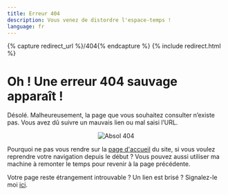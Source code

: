 ```yaml
---
title: Erreur 404
description: Vous venez de distordre l'espace-temps !
language: fr
---
```

{% capture redirect_url %}/404{% endcapture %}
{% include redirect.html %}
# Oh ! Une erreur 404 sauvage apparaît !
Désolé. Malheureusement, la page que vous souhaitez consulter n’existe pas. Vous avez dû suivre un mauvais lien ou mal saisi l’URL.
<p align="center">
  <img src="https://testabsol.github.io/assets/images/art/Absol_404.png" alt="Absol 404" /><br>
</p>

Pourquoi ne pas vous rendre sur la [page d'accueil](/) du site, si vous voulez reprendre votre navigation depuis le début ? Vous pouvez aussi utiliser ma machine à remonter le temps pour <span class="a" onclick="window.history.back()">revenir à la page précédente</span>.

Votre page reste étrangement introuvable ? Un lien est brisé ? Signalez-le moi [ici](https://github.com/SombrAbsol/SombrAbsol.github.io/issues).
